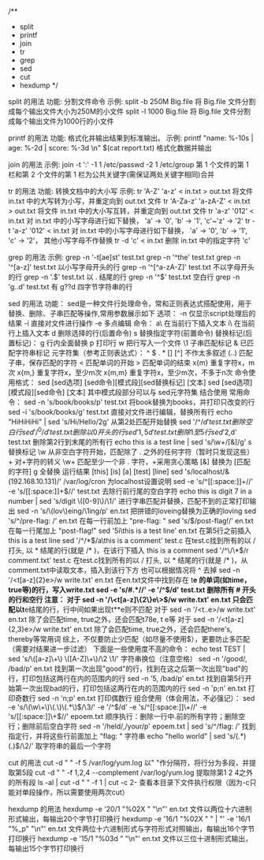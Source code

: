 ﻿/**
 *  split
 *  printf
 *  join
 *  tr
 *  grep
 *  sed
 *  cut
 *  hexdump
 */

split 的用法
	功能: 分割文件命令
	示例:
	split -b 250M Big.file
		将 Big.file 文件分割成每个输出文件大小为250M的小文件
	split -l 1000 Big.file
		将 Big.file 文件分割成每个输出文件为1000行的小文件
 
printf 的用法
    功能: 格式化并输出结果到标准输出。
    示例:
    printf "name: %-10s | age: %-2d | score: %-3d \n" $(cat report.txt)
        格式化数据并输出

join 的用法
    示例:
    join -t ':' -1 1 /etc/passwd -2 1 /etc/group
        第 1 个文件的第 1 栏和第 2 个文件的第 1 栏为公共关键字(需保证两处关键字相同)合并
 
tr 的用法
    功能: 转换文档中的大小写
    示例:
    tr 'A-Z' 'a-z' < in.txt > out.txt
        将文件 in.txt 中的大写转为小写，并重定向到 out.txt 文件
    tr 'A-Za-z' 'a-zA-Z' < in.txt > out.txt
        将文件 in.txt 中的大小写互转，并重定向到 out.txt 文件
    tr 'a-z' '012' < in.txt
        对 in.txt 中的小写字母进行如下替换， 'a' -> '0', 'b' -> '1', 'c'~'z' -> '2'
    tr -t 'a-z' '012' < in.txt
        对 in.txt 中的小写字母进行如下替换， 'a' -> '0', 'b' -> '1', 'c' -> '2'， 其他小写字母不作替换
    tr -d 'c' < in.txt
        删除 in.txt 中的指定字符 'c'

grep 的用法
	示例:
	grep -n '-t[ae]st' test.txt
	grep -n '^the' test.txt
	grep -n '^[a-z]' test.txt
		以小写字母开头的行
	grep -n '^[^a-zA-Z]' test.txt
		不以字母开头的行
	grep -n '\.$' test.txt
		以 . 结尾的行
	grep -n '^$' test.txt
		空白行
	grep -n 'g..d' test.txt
		有 g??d 四字节字符串的行
	
		
sed 的用法
    功能：
        sed是一种文件行处理命令，常和正则表达式搭配使用，用于替换、删除、子串匹配等操作,常用参数展示如下
    选项：
        -n  仅显示script处理后的结果
        -i  直接对文件进行操作
        -e  多点编辑
    命令：
        a\  在当前行下插入文本
        i\  在当前行上插入文本
        d   删除选择的行(后置命令)
        s   替换指定字符(前置命令)
    替换标记(后置标记)：
        g   行内全面替换
        p   打印行
        w   把行写入一个文件
        \1  子串匹配标记
        &   已匹配字符串标记
    元字符集（参考正则表达式）：
        ^ $ . * [] [^]   不作太多叙述
        \(..\)  匹配子串，保存匹配的字符
        \<      匹配单词的开始
        \>      匹配单词的结束
        x\{m\}  重复字符x，m次
        x\{m,\} 重复字符x，至少m次
        x\{m,m\}    重复字符x，至少m次，不多于n次
    命令使用格式：
        sed [sed选项] [sed命令][模式段][sed替换标记] [文本]
        sed [sed选项] [模式段][sed命令] [文本]
        其中模式段部分可以与 sed元字符集 结合使用
    常用命令：
    sed -n 's/book/books/p' test.txt
        将book替换为books，并打印只改变的行
    sed -i 's/book/books/g' test.txt
        直接对文件进行编辑，替换所有行
    echo "HiHiHiHi" | sed 's/Hi/Hello/2g'
        从第2处匹配开始替换
    sed '/^$/d' test.txt
        删除空白行
    sed '/^0/d' test.txt
        删除以0开头的行
    sed '1, 5d' test.txt
        删除1至5行
    sed '2,$d' test.txt
        删除第2行到末尾的所有行
    echo this is a test line | sed 's/\w\+/[&]/g'
        s       替换标记
        \w      从非空白字符开始，匹配除了 . 之外的任何字符（暂时只发现这些）
        \+      对+字符的转义
        \w\+    匹配至少一个非 . 字符，+采用贪心策略
        [&]     替换为 [匹配的字符]
        g       全替换
        运行结果 [this] [is] [a] [test] [line]
    sed 's/localhost/&\(192.168.10.131\)/' /var/log/cron
        为localhost设置说明
    sed -e 's/^[[:space:]]\+//' -e 's/[[:space:]]\+$//' test.txt
        去除行前行尾的空白字符
    echo this is digit 7 in a number | sed 's/digit \([0-9]\)/\1/'
        进行字串匹配并替换，匹配不到的正常打印输出
    sed -n 's/\(lov\)eing/\1ing/p' en.txt
        把拼错的loveing替换为正确的loving
    sed 's/^/pre-flag: /' en.txt
        在每一行前加上 "pre-flag: "
    sed 's/$/post-flag!/' en.txt
        在每一行尾加上 "post-flag!"
    sed '5i\this is a test line' en.txt
        在第5行之前插入 this is a test line
    sed '/^\/\*$/a\this is a comment' test.c
        在test.c找到所有的以 / 打头, 以 * 结尾的行(就是 /* )，在该行下插入 this is a comment
    sed '/^\/\*$/r comment.txt' test.c
        在test.c找到所有的以 / 打头, 以 * 结尾的行(就是 /* )，从comment.txt中读取文本，插入到该行下方      也可以根据情况将 ^ 去掉
    sed -n '/\<t[a-z]\{2\}e\>/w write.txt' en.txt
        在en.txt文件中找到存在 t**e 的单词(如time，true等)的行，写入write.txt
	sed -e 's/#.*//' -e '/^$/d' test.txt
		删除所有 # 开头的行和空行
    注意：
        对于 sed -n '/\<t[a-z]\{2\}e\>$/w write.txt' en.txt   只会匹配以t**e结尾的行，行中间如果出现t**e则不匹配
        对于 sed -n '/\<t..e\>/w write.txt' en.txt                除了会匹配time, true之外，还会匹配t78e, t  e等
        对于 sed -n '/\<t[a-z]\{2,3\}e\>/w write.txt' en.txt  除了会匹配time, true之外，还会匹配there's, thereby等常用词
        综上，不仅要防止少匹配（如尽量不使用$），更要防止多匹配（需要对结果进一步过滤）
    下面是一些使用度不高的命令：
    echo test TEST | sed 's/\([a-z]\+\)  \([A-Z]\+\)/\2 \1/'
        字符串换位（注意空格）
    sed -n '/good/, /bad/p' en.txt
        找到第一次出现"good"的行，找到在这之后第一次出现"bad"的行，打印包括这两行在内的范围内的行
    sed -n '5, /bad/p' en.txt
        找到自第5行开始第一次出现bad的行，打印包括这两行在内的范围内的行
    sed -n 'p;n' en.txt
        打印奇数行
    sed -n 'n;p' en.txt
        打印偶数行
    组合使用（体会用法，不必强记）：
    sed -e 's/\(\w\+\)\(.\)\(.*\)$/\3/'  -e '/^$/d'  -e 's/^[[:space:]]\+//' -e 's/[[:space:]]\+$//' epoem.txt
        顺序执行：删除一行中.前的所有字符；删除空行；删除前后空白字符
    sed -n '/held/,/your/p' epoem.txt | sed 's/^/flag: /'
        找到指定行，并将这些行前面加上 "flag: " 字符串
	echo "hello world" | sed 's/\(.*\)\(.\)$/\2/'
		取字符串的最后一个字符
		
    
cut 的用法
    cut -d " " -f 5 /var/log/yum.log
        以" "作分隔符，将行分为多段，并提取第5段
    cut -d " " -f 1,2,4 --complement /var/log/yum.log
        提取除第1 2 4之外的所有段
    ls -al | cut -d " " -f 1 | cut -c 2-
        查看本目录下文件执行权限（因为-c只能对单段操作，所以需要使用两次cut）

hexdump 的用法
    hexdump -e '20/1 "%02X " "\n"' en.txt
        文件以两位十六进制形式输出，每输出20个字节打印换行
    hexdump -e '16/1 "%02X " "  |  "' -e '16/1 "%_p" "\n"' en.txt
        文件两位十六进制形式与字符形式对照输出，每输出16个字节打印换行
    hexdump -e '15/1 "%03d " "\n"' en.txt
        文件以三位十进制形式输出，每输出15个字节打印换行